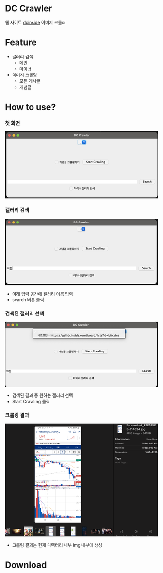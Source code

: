 # DC Crawler
웹 사이트 [dcinside](https://www.dcinside.com/) 이미지 크롤러

# Feature
- 갤러리 검색
  - 메인
  - 마이너
- 이미지 크롤링
  - 모든 게시글
  - 개념글
  
# How to use?
### 첫 화면
![ex1](./example/ex1.png)
### 갤러리 검색
![ex1](./example/ex2.png)
- 아래 입력 공간에 갤러리 이름 입력
- search 버튼 클릭
### 검색된 갤러리 선택
![ex1](./example/ex3.png)
- 검색된 결과 중 원하는 갤러리 선택
- Start Crawling 클릭

### 크롤링 결과
![ex1](./example/ex4.png)
- 크롤링 결과는 현재 디렉터리 내부 img 내부에 생성


# Download
